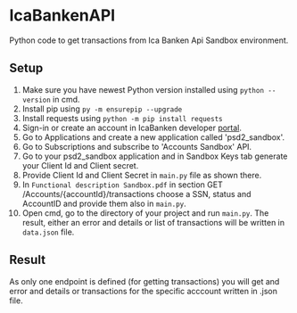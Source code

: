 # IcaBankenAPI

Python code to get transactions from Ica Banken Api Sandbox environment. 

## Setup

1. Make sure you have newest Python version installed using `python --version` in cmd.
2. Install pip using `py -m ensurepip --upgrade`
3. Install requests using `python -m pip install requests`
4. Sign-in or create an account in IcaBanken developer [portal](https://apim-icabanken.ica.se/store).
5. Go to Applications and create a new application called 'psd2_sandbox'.
6. Go to Subscriptions and subscribe to 'Accounts Sandbox' API.
7. Go to your psd2_sandbox application and in Sandbox Keys tab generate your Client Id and Client secret.
8. Provide Client Id and Client Secret in `main.py` file as shown there.
9. In `Functional description Sandbox.pdf` in section GET /Accounts/{accountId}/transactions choose a SSN, status and AccountID
and provide them also in `main.py`.
10. Open cmd, go to the directory of your project and run `main.py`. 
The result, either an error and details or list of transactions will be written in `data.json` file.

## Result

As only one endpoint is defined (for getting transactions) you will get and error and details or transactions for the specific acccount written in .json file.
